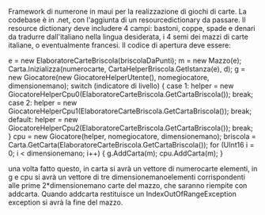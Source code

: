 Framework di numerone in maui per la realizzazione di giochi di carte.
La codebase è in .net, con l'aggiunta di un resourcedictionary da passare.
Il resource dictionary deve includere 4 campi: bastoni, coppe, spade e denari da tradurre dall'italiano nella lingua desiderata, i 4 semi dei mazzi di carte italiane, o eventualmente francesi.
Il codice di apertura deve essere:

e = new ElaboratoreCarteBriscola(briscolaDaPunti);
m = new Mazzo(e);
Carta.Inizializza(numerocarte, CartaHelperBriscola.GetIstanza(e), d);
g = new Giocatore(new GiocatoreHelperUtente(), nomegiocatore, dimensionemano);
switch (indicatore di livello)
{
	case 1: helper = new GiocatoreHelperCpu0(ElaboratoreCarteBriscola.GetCartaBriscola()); break;
        case 2: helper = new GiocatoreHelperCpu1(ElaboratoreCarteBriscola.GetCartaBriscola()); break;
        default: helper = new GiocatoreHelperCpu2(ElaboratoreCarteBriscola.GetCartaBriscola()); break;
}
cpu = new Giocatore(helper, nomegiocatore, dimensionemano);
briscola = Carta.GetCarta(ElaboratoreCarteBriscola.GetCartaBriscola());
for (UInt16 i = 0; i < dimensionemano; i++)
{
	g.AddCarta(m);
        cpu.AddCarta(m);
}

una volta fatto questo, in carta si avrà un vettore di numerocarte elementi, in g e cpu si avrà un vettore di tre dimensionemanoelementi corrispondenti alle prime 2*dimensionemano carte del mazzo, 
che saranno riempite con addcarta.
Quando addcarta restituisce un IndexOutOfRangeException exception si avrà la fine del mazzo.
